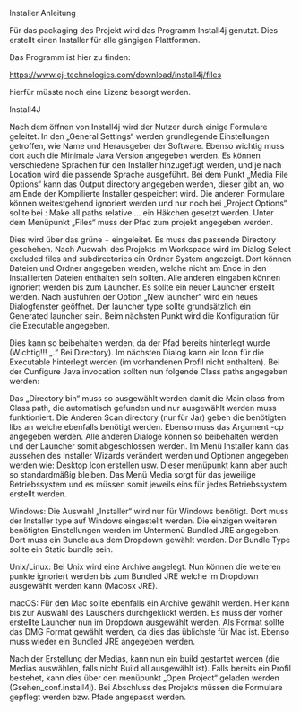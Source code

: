 Installer Anleitung

Für das packaging des Projekt wird das Programm Install4j genutzt. 
Dies erstellt einen Installer für alle gängigen Plattformen.

Das Programm ist hier zu finden:

https://www.ej-technologies.com/download/install4j/files

hierfür müsste noch eine Lizenz besorgt werden.

Install4J

Nach dem öffnen von Install4j wird der Nutzer durch einige Formulare geleitet.
In den „General Settings“ werden grundlegende Einstellungen getroffen, wie Name und Herausgeber der Software. Ebenso wichtig muss dort auch die Minimale Java Version angegeben werden. Es können verschiedene Sprachen für den Installer hinzugefügt werden, und je nach Location wird die passende Sprache ausgeführt. Bei dem Punkt „Media File Options“ kann das Output directory angegeben werden, dieser gibt an, wo am Ende der Kompilierte Installer gespeichert wird. Die anderen Formulare können weitestgehend ignoriert werden und nur noch bei „Project Options“ sollte bei : Make all paths relative … ein Häkchen gesetzt werden.
Unter dem Menüpunkt „Files“ muss der Pfad zum projekt angegeben werden.
 
Dies wird über das grüne + eingeleitet. Es muss das passende Directory geschehen. Nach Auswahl des Projekts im Workspace wird im Dialog Select excluded files and subdirectories ein Ordner System angezeigt. Dort können Dateien und Ordner angegeben werden, welche nicht am Ende in den Installierten Dateien enthalten sein sollten. Alle anderen eingaben können ignoriert werden bis zum Launcher. 
Es sollte ein neuer Launcher erstellt werden. Nach ausführen der Option „New launcher“ wird ein neues Dialogfenster geöffnet. Der launcher type sollte grundsätzlich ein Generated launcher sein. Beim nächsten Punkt wird die Konfiguration für die Executable angegeben.

 
Dies kann so beibehalten werden, da der Pfad bereits hinterlegt wurde (Wichtig!!! „.“ Bei Directory).
Im nächsten Dialog kann ein Icon für die Executable hinterlegt werden (im vorhandenen Profil nicht enthalten). Bei der Cunfigure Java invocation sollten nun folgende Class paths angegeben werden:
 
Das „Directory bin“ muss so ausgewählt werden damit die Main class from Class path, die automatisch gefunden und nur ausgewählt werden muss funktioniert. Die Anderen Scan directory (nur für Jar) geben die benötigten libs an welche ebenfalls benötigt werden. Ebenso muss das Argument -cp angegeben werden. Alle anderen Dialoge können so beibehalten werden und der Launcher somit abgeschlossen werden.
Im Menü Installer kann das aussehen des Installer Wizards verändert werden und Optionen angegeben werden wie: Desktop Icon erstellen usw. Dieser menüpunkt kann aber auch so standardmäßig bleiben.
Das Menü Media sorgt für das jeweilige Betriebssystem und es müssen somit jeweils eins für jedes Betriebssystem erstellt werden. 

Windows:
Die Auswahl „Installer“ wird nur für Windows benötigt. Dort muss der Installer type auf Windows eingestellt werden.
Die einzigen weiteren benötigten Einstellungen werden im Untermenü Bundled JRE angegeben.
Dort muss ein Bundle aus dem Dropdown gewählt werden. Der Bundle Type sollte ein Static bundle sein.
 
Unix/Linux:
Bei Unix wird eine Archive angelegt.
Nun können die weiteren punkte ignoriert werden bis zum Bundled JRE welche im Dropdown ausgewählt werden kann (Macosx JRE).

macOS:
Für den Mac sollte ebenfalls ein Archive gewählt werden.
Hier kann bis zur Auswahl des Lauschers durchgeklickt werden. Es muss der vorher erstellte Launcher nun im Dropdown ausgewählt werden.
Als Format sollte das DMG Format gewählt werden, da dies das üblichste für Mac ist. Ebenso muss wieder ein Bundled JRE angegeben werden.

Nach der Erstellung der Medias, kann nun ein build gestartet werden (die Medias auswählen, falls nicht Build all ausgewählt ist). 
Falls bereits ein Profil bestehet, kann dies über den menüpunkt „Open Project“ geladen werden (Gsehen_conf.install4j). Bei Abschluss des Projekts müssen die Formulare gepflegt werden bzw. Pfade angepasst werden.

